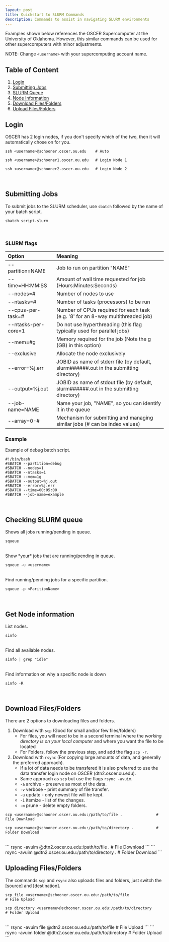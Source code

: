 ```yaml
---
layout: post
title: Quickstart to SLURM Commands
description: Commands to assist in navigating SLURM environments
---
```


Examples shown below references the OSCER Supercomputer at the University of Oklahoma. However, this similar commands can be used for other supercomputers with minor adjustments.

NOTE: Change `<username>` with your supercomputing account name.

## Table of Content

1. [Login](#Login)
2. [Submitting Jobs](#Submitting-Jobs)
3. [SLURM Queue](#checking-slurm-queue)
4. [Node Information](#get-node-information)
5. [Download Files/Folders](#download-filesfolders)
6. [Upload Files/Folders](#uploading-filesfolders)

## Login 

OSCER has 2 login nodes, if you don't specify which of the two, then it will automatically chose on for you.

```
ssh <username>@schooner.oscer.ou.edu    # Auto
```
```
ssh <username>@schooner1.oscer.ou.edu   # Login Node 1
```
```
ssh <username>@schooner2.oscer.ou.edu   # Login Node 2
```  
<br />

## Submitting Jobs

To submit jobs to the SLURM scheduler, use `sbatch` followed by the name of your batch script.

```
sbatch script.slurm
```
<br />

### SLURM flags

| Option                  | Meaning |
| :-----                  | :------ |
| \--partition=NAME       | Job to run on partition "NAME" |
| \--time=HH:MM:SS        | Amount of wall time requested for job (Hours:Minutes:Seconds) | 
| \--nodes=#              | Number of nodes to use |
| \--ntasks=#             | Number of tasks (processors) to be run |
| \--cpus\-per\-task=#    | Number of CPUs required for each task (e.g. '8' for an 8-way multithreaded job) |
| \--ntasks\-per\-core=1  | Do not use hyperthreading (this flag typically used for parallel jobs) | 
| \--mem=#g               | Memory required for the job (Note the g (GB) in this option) |
| \--exclusive            | Allocate the node exclusively |
| \--error=%j.err         | JOBID as name of stderr file (by default, slurm######.out in the submitting directory) | 
| \--output=%j.out        | JOBID as name of stdout file (by default, slurm######.out in the submitting directory) | 
| \--job\-name=NAME       | Name your job, "NAME", so you can identify it in the queue |
| \--array=0-#            | Mechanism for submitting and managing similar jobs (# can be index values) |

### Example

Example of debug batch script.

```
#!/bin/bash
#SBATCH --partition=debug
#SBATCH --nodes=1
#SBATCH --ntasks=1
#SBATCH --mem=1g
#SBATCH --output=%j.out
#SBATCH --error=%j.err
#SBATCH --time=00:05:00
#SBATCH --job-name=example
```
<br />

## Checking SLURM queue 

Shows all jobs running/pending in queue.

```
squeue 
```
<br />
Show *your* jobs that are running/pending in queue.

```
squeue -u <username> 
```
<br />
Find running/pending jobs for a specific partition.

```
squeue -p <ParitionName>
```
<br />

## Get Node information

List nodes.

```
sinfo
```
<br />
Find all available nodes.

```
sinfo | grep "idle"
```
<br />
Find information on why a specific node is down

```
sinfo -R
```
<br />

## Download Files/Folders

There are 2 options to downloading files and folders.

1. Download with `scp` (Good for small and/or few files/folders) 
    - For files, you will need to be in a second terminal where the _working directory is on your local computer_ and where you want the file to be located
    - For Folders, follow the previous step, and add the flag `scp -r`.
2. Download with `rsync` (For copying large amounts of data, and generally the preferred approach).
    - If a lot of data needs to be transfered it is also preferred to use the data transfer login node on OSCER (dtn2.oscer.ou.edu).
    - Same approach as `scp` but use the flags `rsync -avuim`.
    - `-a` archive - preserve as most of the data.
    - `-v` verbose - print summary of file transfer.
    - `-u` update - only newest file will be kept.
    - `-i` itemize - list of the changes.
    - `-m` prune - delete empty folders.

```
scp <username>@schooner.oscer.ou.edu:/path/to/file .               # File Download
```
```
scp <username>@schooner.oscer.ou.edu:/path/to/directory .          # Folder Download
```
<br />
```
rsync -avuim <username>@dtn2.oscer.ou.edu:/path/to/file .      # File Download
```
```
rsync -avuim <username>@dtn2.oscer.ou.edu:/path/to/directory . # Folder Download
```
<br />

## Uploading Files/Folders

The commands `scp` and `rsync` also uploads files and folders, just switch the [source] and [destination].

```
scp file <username>@schooner.oscer.ou.edu:/path/to/file                  # File Upload
```
```
scp directory <username>@schooner.oscer.ou.edu:/path/to/directory        # Folder Upload
```
<br />
```
rsync -avuim file <username>@dtn2.oscer.ou.edu:/path/to/file         # File Upload
```
```
rsync -avuim folder <username>@dtn2.oscer.ou.edu:/path/to/directory  # Folder Upload
```
<br />

